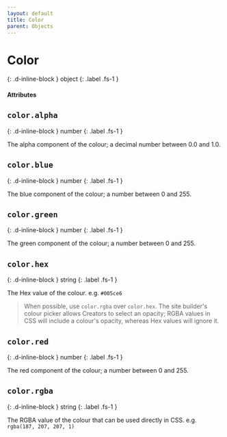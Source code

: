 ```yaml
---
layout: default
title: Color
parent: Objects
---
```


# Color
{: .d-inline-block }
object
{: .label .fs-1 }

#### Attributes

## `color.alpha`
{: .d-inline-block }
number
{: .label .fs-1 }

The alpha component of the colour; a decimal number between 0.0 and 1.0.

## `color.blue`
{: .d-inline-block }
number
{: .label .fs-1 }

The blue component of the colour; a number between 0 and 255.

## `color.green`
{: .d-inline-block }
number
{: .label .fs-1 }

The green component of the colour; a number between 0 and 255.

## `color.hex`
{: .d-inline-block }
string
{: .label .fs-1 }

The Hex value of the colour. e.g. `#005ce6`

> When possible, use `color.rgba` over `color.hex`. The site builder's colour picker allows Creators to select an opacity; RGBA values in CSS will include a colour's opacity, whereas Hex values will ignore it.

## `color.red`
{: .d-inline-block }
number
{: .label .fs-1 }

The red component of the colour; a number between 0 and 255.

## `color.rgba`
{: .d-inline-block }
string
{: .label .fs-1 }

The RGBA value of the colour that can be used directly in CSS. e.g. `rgba(187, 207, 207, 1)`
